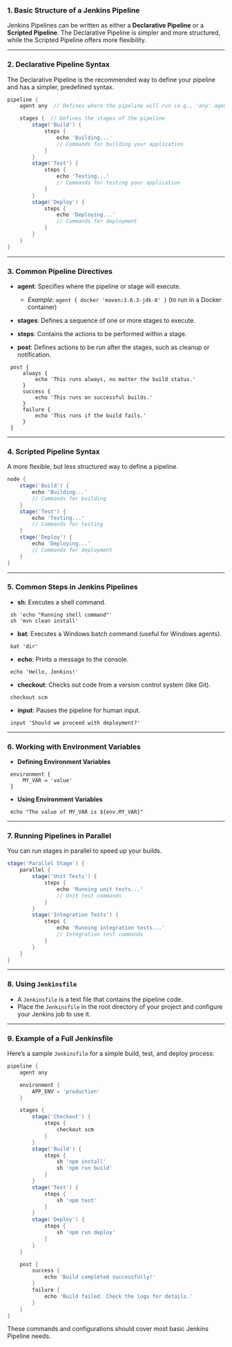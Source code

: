 
### **1\. Basic Structure of a Jenkins Pipeline**

Jenkins Pipelines can be written as either a **Declarative Pipeline** or a **Scripted Pipeline**. The Declarative Pipeline is simpler and more structured, while the Scripted Pipeline offers more flexibility.

---

### **2\. Declarative Pipeline Syntax**

The Declarative Pipeline is the recommended way to define your pipeline and has a simpler, predefined syntax.

```groovy
pipeline {
    agent any  // Defines where the pipeline will run (e.g., 'any' agent, specific node, or Docker container)

    stages {  // Defines the stages of the pipeline
        stage('Build') {
            steps {
                echo 'Building...'
                // Commands for building your application
            }
        }
        stage('Test') {
            steps {
                echo 'Testing...'
                // Commands for testing your application
            }
        }
        stage('Deploy') {
            steps {
                echo 'Deploying...'
                // Commands for deployment
            }
        }
    }
}
```

---

### **3\. Common Pipeline Directives**

* **agent**: Specifies where the pipeline or stage will execute.

  * *Example*: `agent { docker 'maven:3.6.3-jdk-8' }` (to run in a Docker container)

* **stages**: Defines a sequence of one or more stages to execute.

* **steps**: Contains the actions to be performed within a stage.

* **post**: Defines actions to be run after the stages, such as cleanup or notification.

 ```
  post {
      always {
          echo 'This runs always, no matter the build status.'
      }
      success {
          echo 'This runs on successful builds.'
      }
      failure {
          echo 'This runs if the build fails.'
      }
  }
  ```

---

### **4\. Scripted Pipeline Syntax**

A more flexible, but less structured way to define a pipeline.

```groovy
node {
    stage('Build') {
        echo 'Building...'
        // Commands for building
    }
    stage('Test') {
        echo 'Testing...'
        // Commands for testing
    }
    stage('Deploy') {
        echo 'Deploying...'
        // Commands for deployment
    }
}
```

---

### **5\. Common Steps in Jenkins Pipelines**

* **sh**: Executes a shell command.
 ```
  sh 'echo "Running shell command"'
  sh 'mvn clean install'
  ```
* **bat**: Executes a Windows batch command (useful for Windows agents).
 ```
  bat 'dir'
  ```
* **echo**: Prints a message to the console.
 ```
  echo 'Hello, Jenkins!'
  ```
* **checkout**: Checks out code from a version control system (like Git).
 ```
  checkout scm
  ```
* **input**: Pauses the pipeline for human input.
 ```
  input 'Should we proceed with deployment?'
  ```

---

### **6\. Working with Environment Variables**

* **Defining Environment Variables**

 ```
  environment {
      MY_VAR = 'value'
  }
  ```
* **Using Environment Variables**

 ```
  echo "The value of MY_VAR is ${env.MY_VAR}"
  ```

---

### **7\. Running Pipelines in Parallel**

You can run stages in parallel to speed up your builds.

```groovy
stage('Parallel Stage') {
    parallel {
        stage('Unit Tests') {
            steps {
                echo 'Running unit tests...'
                // Unit test commands
            }
        }
        stage('Integration Tests') {
            steps {
                echo 'Running integration tests...'
                // Integration test commands
            }
        }
    }
}
```

---

### **8\. Using `Jenkinsfile`**

* A `Jenkinsfile` is a text file that contains the pipeline code.
* Place the `Jenkinsfile` in the root directory of your project and configure your Jenkins job to use it.

---

### **9\. Example of a Full Jenkinsfile**

Here’s a sample `Jenkinsfile` for a simple build, test, and deploy process:

```groovy
pipeline {
    agent any

    environment {
        APP_ENV = 'production'
    }

    stages {
        stage('Checkout') {
            steps {
                checkout scm
            }
        }
        stage('Build') {
            steps {
                sh 'npm install'
                sh 'npm run build'
            }
        }
        stage('Test') {
            steps {
                sh 'npm test'
            }
        }
        stage('Deploy') {
            steps {
                sh 'npm run deploy'
            }
        }
    }

    post {
        success {
            echo 'Build completed successfully!'
        }
        failure {
            echo 'Build failed. Check the logs for details.'
        }
    }
}
```

These commands and configurations should cover most basic Jenkins Pipeline needs.

